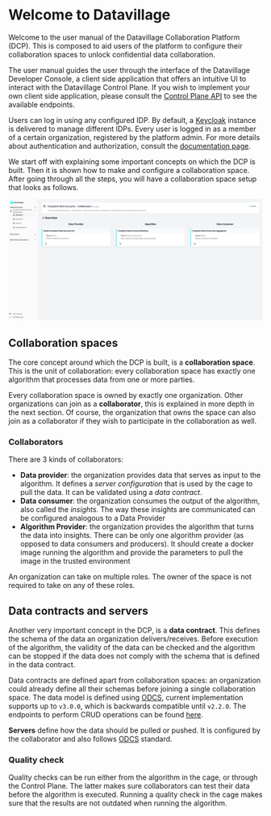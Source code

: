 # Welcome to Datavillage

Welcome to the user manual of the Datavillage Collaboration Platform (DCP). This is composed to aid users of the platform to configure their collaboration spaces to unlock confidential data collaboration.

The user manual guides the user through the interface of the Datavillage Developer Console, a client side application that offers an intuitive UI to interact with the Datavillage Control Plane. If you wish to implement your own client side application, please consult the [Control Plane API](/docs/api/control-plane) to see the available endpoints.

Users can log in using any configured IDP. By default, a [Keycloak](https://www.keycloak.org/) instance is delivered to manage different IDPs. Every user is logged in as a member of a certain organization, registered by the platform admin. For more details about authentication and authorization, consult the [documentation page](/docs/user-manual/auth).

We start off with explaining some important concepts on which the DCP is built. Then it is shown how to make and configure a collaboration space. After going through all the steps, you will have a collaboration space setup that looks as follows.

![screenshot of final state of collaboration space in Datavillage Developer Console](img/36_overview_dataconsumer_configured.png)

## Collaboration spaces

The core concept around which the DCP is built, is a **collaboration space**. This is the unit of collaboration: every collaboration space has exactly one algorithm that processes data from one or more parties.

Every collaboration space is owned by exactly one organization. Other organizations can join as a **collaborator**, this is explained in more depth in the next section. Of course, the organization that owns the space can also join as a collaborator if they wish to participate in the collaboration as well.

### Collaborators

There are 3 kinds of collaborators:

- **Data provider**: the organization provides data that serves as input to the algorithm. It defines a _server configuration_ that is used by the cage to pull the data. It can be validated using a _data contract_.
- **Data consumer**: the organization consumes the output of the algorithm, also called the _insights_. The way these insights are communicated can be configured analogous to a Data Provider
- **Algorithm Provider**: the organization provides the algorithm that turns the data into insights. There can be only one algorithm provider (as opposed to data consumers and producers). It should create a docker image running the algorithm and provide the parameters to pull the image in the trusted environment

An organization can take on multiple roles. The owner of the space is not required to take on any of these roles.

## Data contracts and servers

Another very important concept in the DCP, is a **data contract**. This defines the schema of the data an organization delivers/receives. Before execution of the algorithm, the validity of the data can be checked and the algorithm can be stopped if the data does not comply with the schema that is defined in the data contract.

Data contracts are defined apart from collaboration spaces: an organization could already define all their schemas before joining a single collaboration space.
The data model is defined using [ODCS](https://bitol-io.github.io/open-data-contract-standard/v3.0.0/), current implementation supports up to `v3.0.0`, which is backwards compatible until `v2.2.0`. The endpoints to perform CRUD operations can be found [here](/dv-documentation/docs/api/control-plane/data-contracts).

**Servers** define how the data should be pulled or pushed. It is configured by the collaborator and also follows [ODCS](https://bitol-io.github.io/open-data-contract-standard/v3.0.0/) standard.

### Quality check

Quality checks can be run either from the algorithm in the cage, or through the Control Plane. The latter makes sure collaborators can test their data before the algorithm is executed. Running a quality check in the cage makes sure that the results are not outdated when running the algorithm.
